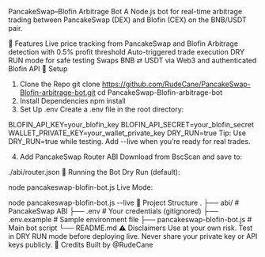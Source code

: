 PancakeSwap–Blofin Arbitrage Bot
A Node.js bot for real-time arbitrage trading between PancakeSwap (DEX) and Blofin (CEX) on the BNB/USDT pair.

🚀 Features
Live price tracking from PancakeSwap and Blofin
Arbitrage detection with 0.5% profit threshold
Auto-triggered trade execution
DRY RUN mode for safe testing
Swaps BNB ⇄ USDT via Web3 and authenticated Blofin API
🔧 Setup
1. Clone the Repo
git clone https://github.com/RudeCane/PancakeSwap-Blofin-arbitrage-bot.git
cd PancakeSwap-Blofin-arbitrage-bot
2. Install Dependencies
npm install
3. Set Up .env
Create a .env file in the root directory:

BLOFIN_API_KEY=your_blofin_key
BLOFIN_API_SECRET=your_blofin_secret
WALLET_PRIVATE_KEY=your_wallet_private_key
DRY_RUN=true
Tip: Use DRY_RUN=true while testing. Add --live when you’re ready for real trades.

4. Add PancakeSwap Router ABI
Download from BscScan and save to:

./abi/router.json
🧪 Running the Bot
Dry Run (default):

node pancakeswap-blofin-bot.js
Live Mode:

node pancakeswap-blofin-bot.js --live
📁 Project Structure
.
├── abi/                  # PancakeSwap ABI
├── .env                 # Your credentials (gitignored)
├── .env.example         # Sample environment file
├── pancakeswap-blofin-bot.js  # Main bot script
└── README.md
⚠️ Disclaimers
Use at your own risk.
Test in DRY RUN mode before deploying live.
Never share your private key or API keys publicly.
🧠 Credits
Built by @RudeCane
